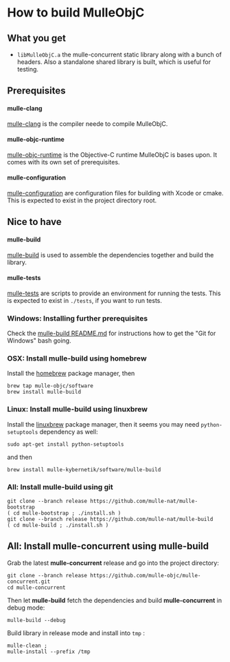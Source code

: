<!-- [comment]: <> (DO NOT EDIT THIS FILE. EDIT THE TEMPLATE "templates/dox/BUILD.md.scion") -->
# How to build MulleObjC


## What you get

* `libMulleObjC.a` the mulle-concurrent static library along with a
bunch of headers. Also a standalone shared library is built, which is useful
for testing.


## Prerequisites

#### mulle-clang

[mulle-clang](//github.com/codeon-gmbh/mulle-clang/) is the compiler neede
to compile MulleObjC.


#### mulle-objc-runtime

[mulle-objc-runtime](//github.com/mulle-objc/mulle-objc-runtime/)
is the Objective-C runtime MulleObjC is bases upon. It comes with its own set
of prerequisites.

#### mulle-configuration

[mulle-configuration](//github.com/mulle-objc/mulle-configuration/)
are configuration files for building with Xcode or cmake. This is expected to
exist in the project directory root.



## Nice to have

#### mulle-build

[mulle-build](//github.com/mulle-nat/mulle-build) is used
to assemble the dependencies together and build the library.

#### mulle-tests

[mulle-tests](//github.com/mulle-objc/mulle-tests/) are
scripts to provide an environment for running the tests. This is expected to
exist in `./tests`, if you want to run tests.


### Windows: Installing further prerequisites

Check the [mulle-build README.md](//github.com/mulle-nat/mulle-build/README.md)
for instructions how to get the "Git for Windows" bash going.


### OSX: Install mulle-build using homebrew

Install the [homebrew](//brew.sh/) package manager, then

```
brew tap mulle-objc/software
brew install mulle-build
```

### Linux: Install mulle-build using linuxbrew

Install the [linuxbrew](//linuxbrew.sh/) package manager, then it seems you
may need `python-setuptools` dependency as well:

```
sudo apt-get install python-setuptools
```

and then

```
brew install mulle-kybernetik/software/mulle-build
```

### All: Install mulle-build using git

```
git clone --branch release https://github.com/mulle-nat/mulle-bootstrap
( cd mulle-bootstrap ; ./install.sh )
git clone --branch release https://github.com/mulle-nat/mulle-build
( cd mulle-build ; ./install.sh )
```

## All: Install mulle-concurrent using mulle-build


Grab the latest **mulle-concurrent** release and go into the project directory:

```
git clone --branch release https://github.com/mulle-objc/mulle-concurrent.git
cd mulle-concurrent
```

Then let **mulle-build** fetch the dependencies and
build **mulle-concurrent** in debug mode:

```
mulle-build --debug
```

Build library in release mode and install into `tmp` :

```
mulle-clean ;
mulle-install --prefix /tmp
```
